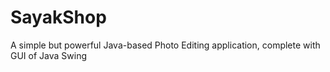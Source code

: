 # SayakShop
A simple but powerful Java-based Photo Editing application, complete with GUI of Java Swing
